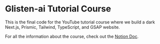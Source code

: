 # Glisten-ai Tutorial Course

This is the final code for the YouTube tutorial course where we build a dark Next.js, Prismic, Tailwind, TypeScript, and GSAP website.

For all the information about the course, check out the [Notion Doc](https://prismic.notion.site/Prismic-Next-js-Course-Resources-9eda931a8b3743b9b3aaf0b7a561403b).

